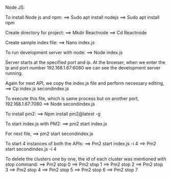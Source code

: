 Node JS:

To install Node js and npm:
==> Sudo apt install nodejs
==> Sudo apt install npm


Create directory for project:
==> Mkdir Reactnode
==> Cd Reactnode

Create sample index file:
==> Nano index.js

To run development server with node:
==> Node index.js

Server starts at the specified port and ip.
At the browser, when we enter the ip and port number 192.168.1.67:6080 we can see the development server running.

Again for next API, we copy the index.js file and perform necessary editing,
==> Cp index.js secondindex.js

To execute this file, which is same process but on another port, 192.168.1.67:7080 
==> Node secondindex.js

To install pm2:
==> Npm install pm2@latest -g


To start index.js with PM2:
==> pm2 start index.js

For next file,
==> pm2 start secondindex.js


To start 4 instances of both the APIs:
==> Pm2 start index.js -i 4
==> Pm2 start secondindex.js -i 4


To delete the clusters one by one, the id of each cluster was mentioned with stop command:
==> Pm2 stop 0
==> Pm2 stop 1
==> Pm2 stop 2
==> Pm2 stop 3
==> Pm2 stop 4
==> Pm2 stop 5
==> Pm2 stop 6
==> Pm2 stop 7

